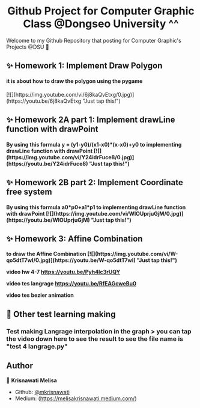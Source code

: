 <h1 align="center">Github Project for Computer Graphic Class @Dongseo University ^^</h1>

Welcome to my Github Repository that posting for Computer Graphic's Projects @DSU 👋

## ✨ Homework 1: Implement Draw Polygon
<h4 align="left"> it is about how to draw the polygon using the pygame </h4>
[![](https://img.youtube.com/vi/6j8kaQvEtxg/0.jpg)](https://youtu.be/6j8kaQvEtxg "Just tap this!")

## ✨ Homework 2A part 1: Implement drawLine function with drawPoint 
<h4 align="left">By using this formula y = (y1-y0)/(x1-x0)*(x-x0)+y0
to implementing drawLine function with drawPoint
[![](https://img.youtube.com/vi/Y24idrFuce8/0.jpg)](https://youtu.be/Y24idrFuce8) "Just tap this!")

## ✨ Homework 2B part 2: Implement Coordinate free system 
<h4 align="left">By using this formula a0*p0+a1*p1
to implementing drawLine function with drawPoint
[![](https://img.youtube.com/vi/WlOUprjuGjM/0.jpg)](https://youtu.be/WlOUprjuGjM) "Just tap this!")

## ✨ Homework 3: Affine Combination
<h4 align="left">to draw the Affine Combination
[![](https://img.youtube.com/vi/W-qo5dtT7wI/0.jpg)](https://youtu.be/W-qo5dtT7wI) "Just tap this!")

video hw 4-7
https://youtu.be/Pyh4Ic3rUQY

video tes langrage
https://youtu.be/RfEAGcweBu0

video tes bezier animation

## 📝 Other test learning making
<h3 align="left"> Test making Langrage interpolation in the graph
> you can tap the video down here to see the result 
  to see the file name is "test 4 langrage.py"

## Author
👤 **Krisnawati Melisa**
- Github: [@mkrisnawati](https://github.com/mkrisnawati)
- Medium: (https://melisakrisnawati.medium.com/)
